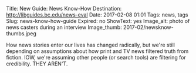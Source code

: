Title: New Guide: News Know-How
Destination: http://libguides.bc.edu/news-eval
Date: 2017-02-08 01:01 
Tags: news, tags 
Slug: news-know-how-guide
Expired: no
ShowText: yes
Image_alt: photo of news casters during an interview
Image_thumb: 2017-02/newsknow-thumbs.jpeg

How news stories enter our lives has changed radically, but we're still depending on assumptions about how print and TV news filtered truth from fiction. IOW, we're assuming other people (or search tools) are filtering for credibility. THEY AREN'T.
